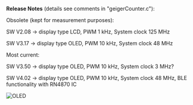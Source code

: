 **Release Notes** (details see comments in "geigerCounter.c"):

Obsolete (kept for measurement purposes):

SW V2.08 -> display type LCD, PWM 1 kHz, System clock 125 MHz

SW V3.17 -> display type OLED, PWM 10 kHz, System clock 48 MHz

Most current:

SW V3.50 -> display type OLED, PWM 10 kHz, System clock 3 MHz?

SW V4.02 -> display type OLED, PWM 10 kHz, System clock 48 MHz, BLE functionality with RN4870 IC

![OLED](https://user-images.githubusercontent.com/77980708/212469693-391a5923-3d9b-4e5d-85ea-d4b9252364b7.gif)

